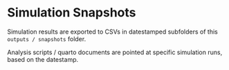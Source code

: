 # Simulation Snapshots

Simulation results are exported to CSVs in datestamped subfolders of this `outputs / snapshots` folder. 

Analysis scripts / quarto documents are pointed at specific simulation runs, based on the datestamp.
